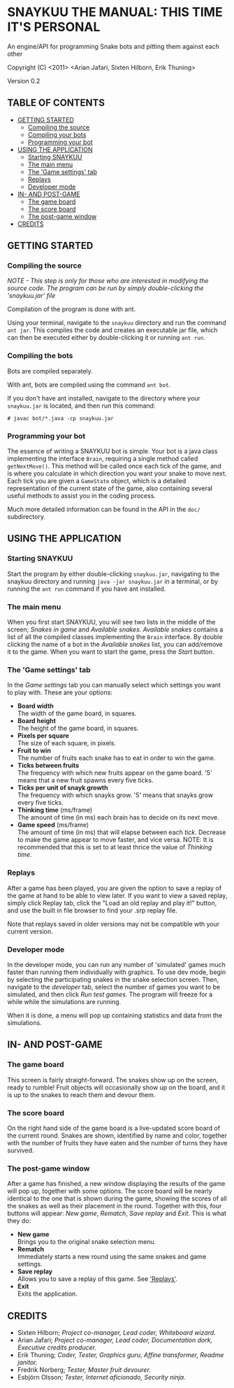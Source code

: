 # SNAYKUU THE MANUAL: THIS TIME IT'S PERSONAL

An engine/API for programming Snake bots and pitting them against each other

Copyright (C) <2011>  <Arian Jafari, Sixten Hilborn, Erik Thuning>

Version 0.2


## TABLE OF CONTENTS 

* [GETTING STARTED](#GETTING-STARTED)
  * [Compiling the source](#Compiling-the-source)
  * [Compiling your bots](#Compiling-the-source)
  * [Programming your bot](#Programming-your-bot)
* [USING THE APPLICATION](#USING-THE-APPLICATION)
  * [Starting SNAYKUU](#Starting-SNAYKUU)
  * [The main menu](#The-main-menu)
  * [The 'Game settings' tab](#The-Game-settings-tab)
  * [Replays](#Replays)
  * [Developer mode](#Developer-mode)
* [IN- AND POST-GAME](#IN--AND-POST-GAME)
  * [The game board](#The-game-board)
  * [The score board](#The-score-board)
  * [The post-game window](#The-post-game-window)
* [CREDITS](#CREDITS)


## GETTING STARTED

### Compiling the source

_NOTE - This step is only for those who are interested in modifying 
the source code. The program can be run by simply double-clicking
the 'snaykuu.jar' file_

Compilation of the program is done with ant.

Using your terminal, navigate to the `snaykuu` directory and run the command 
`ant jar`. This compiles the code and creates an executable jar file, which 
can then be executed either by double-clicking it or running `ant run`.


### Compiling the bots

Bots are compiled separately.

With ant, bots are compiled using the command `ant bot`.

If you don't have ant installed, navigate to the directory where your `snaykuu.jar`
is located, and then run this command:
```
# javac bot/*.java -cp snaykuu.jar
```

### Programming your bot

The essence of writing a SNAYKUU bot is simple. Your bot is a java class 
implementing the interface `Brain`, requiring a single method called 
`getNextMove()`. This method will be called once each tick of the game, and is 
where you calculate in which direction you want your snake to move next. Each 
tick you are given a `GameState` object, which is a detailed representation of 
the current state of the game, also containing several useful methods to assist 
you in the coding process. 

Much more detailed information can be found in the API in the `doc/` subdirectory.


## USING THE APPLICATION

### Starting SNAYKUU

Start the program by either double-clicking `snaykuu.jar`, navigating to the 
snaykuu directory and running `java -jar snaykuu.jar` in a terminal, or by 
running the `ant run` command if you have ant installed.


### The main menu

When you first start SNAYKUU, you will see two lists in the middle of the 
screen; _Snakes in game_ and _Available snakes_. _Available snakes_ contains 
a list of all the compiled classes implementing the `Brain` interface. By 
double clicking the name of a bot in the _Available snakes_ list, you can 
add/remove it to the game. When you want to start the game, press the 
_Start_ button.


### The 'Game settings' tab

In the _Game settings_ tab you can manually select which settings you want to 
play with. These are your options:

* **Board width**  
  The width of the game board, in squares.
* **Board height**  
  The height of the game board, in squares.
* **Pixels per square**  
  The size of each square, in pixels.
* **Fruit to win**  
  The number of fruits each snake has to eat in order to win the game.
* **Ticks between fruits**  
  The frequency with which new fruits appear on the game board.
  '5' means that a new fruit spawns every five ticks.
* **Ticks per unit of snayk growth**  
  The frequency with which snayks grow. '5' means that snayks grow every 
  five ticks.
* **Thinking time** (ms/frame)  
  The amount of time (in ms) each brain has to decide on its next move.
* **Game speed** (ms/frame)  
  The amount of time (in ms) that will elapse between each _tick_. Decrease 
  to make the game appear to move faster, and vice versa. NOTE: It is recommended 
  that this is set to at least thrice the value of _Thinking time_.


### Replays

After a game has been played, you are given the option to save a replay of the 
game at hand to be able to view later. If you want to view a saved replay, simply 
click Replay tab, click the "Load an old replay and play it!" button, and use the 
built in file browser to find your .srp replay file.

Note that replays saved in older versions may not be compatible wth your current version.

### Developer mode

In the developer mode, you can run any number of 'simulated' games much faster 
than running them individually with graphics. To use dev mode, begin by selecting 
the participating snakes in the snake selection screen. Then, navigate to the 
_developer_ tab, select the number of games you want to be simulated, and then click 
_Run test games_. The program will freeze for a while while the simulations are running. 

When it is done, a menu will pop up containing statistics and data from the simulations.


## IN- AND POST-GAME

### The game board

This screen is fairly straight-forward. The snakes show up on the screen, ready to 
rumble! Fruit objects will occasionally show up on the board, and it is up to the snakes 
to reach them and devour them.


### The score board

On the right hand side of the game board is a live-updated score board of the current 
round. Snakes are shown, identified by name and color, together with the number of fruits 
they have eaten and the number of turns they have survived.


### The post-game window

After a game has finished, a new window displaying the results of the game will pop up, 
together with some options. The score board will be nearly identical to the one that is 
shown during the game, showing the scores of all the snakes as well as their placement in 
the round. Together with this, four buttons will appear: _New game_, _Rematch_, 
_Save replay_ and _Exit_. This is what they do:

* **New game**  
  Brings you to the original snake selection menu.
* **Rematch**  
  Immediately starts a new round using the same snakes and game settings.
* **Save replay**  
  Allows you to save a replay of this game. See ['Replays'](#Replays).
* **Exit**  
  Exits the application.

## CREDITS

- Sixten Hilborn; _Project co-manager, Lead coder, Whiteboard wizard._  
- Arian Jafari; _Project co-manager, Lead coder, Documentation dork, Executive credits producer._  
- Erik Thuning; _Coder, Tester, Graphics guru, Affine transformer, Readme janitor._  
- Fredrik Norberg; _Tester, Master fruit devourer._  
- Esbjörn Olsson; _Tester, Internet aficionado, Security ninja._  
